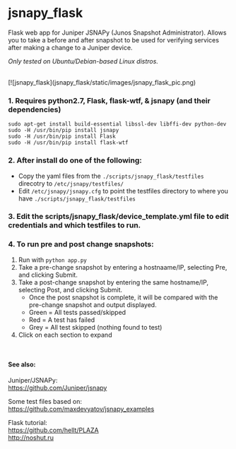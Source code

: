 # jsnapy_flask
Flask web app for Juniper JSNAPy (Junos Snapshot Administrator).  Allows you to take a before and after snapshot to be used for verifying services after making a change to a Juniper device.<br>

*Only tested on Ubuntu/Debian-based Linux distros.*

<br>
[![jsnapy_flask](jsnapy_flask/static/images/jsnapy_flask_pic.png)
<br>


### 1. Requires python2.7, Flask, flask-wtf, & jsnapy (and their dependencies)
`sudo apt-get install build-essential libssl-dev libffi-dev python-dev` <br>
`sudo -H /usr/bin/pip install jsnapy` <br>
`sudo -H /usr/bin/pip install Flask` <br>
`sudo -H /usr/bin/pip install flask-wtf` <br>

### 2. After install do one of the following:
   * Copy the yaml files from the `./scripts/jsnapy_flask/testfiles` direcotry to `/etc/jsnapy/testfiles/`
   * Edit `/etc/jsnapy/jsnapy.cfg` to point the testfiles directory to where you have `./scripts/jsnapy_flask/testfiles`

### 3. Edit the scripts/jsnapy_flask/device_template.yml file to edit credentials and which testfiles to run.

### 4. To run pre and post change snapshots:
1. Run with `python app.py`
2. Take a pre-change snapshot by entering a hostnaame/IP, selecting Pre, and clicking Submit.
3. Take a post-change snapshot by entering the same hostname/IP, selecting Post, and clicking Submit.
   * Once the post snapshot is complete, it will be compared with the pre-change snapshot and output displayed.
   * Green = All tests passed/skipped
   * Red = A test has failed
   * Grey = All test skipped (nothing found to test)
4. Click on each section to expand
<br>

#### See also:
Juniper/JSNAPy:<br>
https://github.com/Juniper/jsnapy

Some test files based on:<br>
https://github.com/maxdevyatov/jsnapy_examples

Flask tutorial:<br>
https://github.com/hellt/PLAZA<br>
http://noshut.ru
